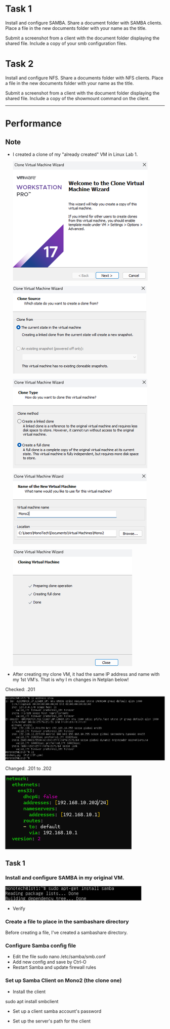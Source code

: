 # Task 1
Install and configure SAMBA. Share a document folder with SAMBA clients. Place a file in the new documents folder with your name as the title.

Submit a screenshot from a client with the document folder displaying the shared file. Include a copy of your smb configuration files.

# Task 2
Install and configure NFS. Share a documents folder with NFS clients. Place a file in the new documents folder with your name as the title.

Submit a screenshot from a client with the document folder displaying the shared file. Include a copy of the showmount command on the client.

---------
# Performance

## Note
- I created a clone of my "already created" VM in Linux Lab 1.

  ![Linuxlab5](/Images/Lab5-pic1.png)
  
  ![Linuxlab5](/Images/Lab5-pic2.png)
  
  ![Linuxlab5](/Images/Lab5-pic3.png)
  
  ![Linuxlab5](/Images/Lab5-pic4.png)
  
  
  ![Linuxlab5](/Images/Lab5-pic5.png)
  
- After creating my clone VM, it had the same IP address and name with my 1st VM's. That is why I m changes in Netplan below!

Checked: .201

![Linuxlab5](/Images/Lab5-pic6.png)

Changed: .201 to .202 

![Linuxlab5](/Images/Lab5-pic7.png)


## Task 1
### Install and configure SAMBA in my original VM.


![Linuxlab5](/Images/Lab5-pic10.png)

- Verify

### Create a file to place in the sambashare directory
Before creating a file, I've created a sambashare directory.

### Configure Samba config file
- Edit the file
sudo nano /etc/samba/smb.conf
- Add new config and save by Ctrl-O
- Restart Samba and update firewall rules

### Set up Samba Client on Mono2 (the clone one)
- Install the client

sudo apt install smbclient

- Set up a client samba account's password

- Set up the server's path for the client
  



